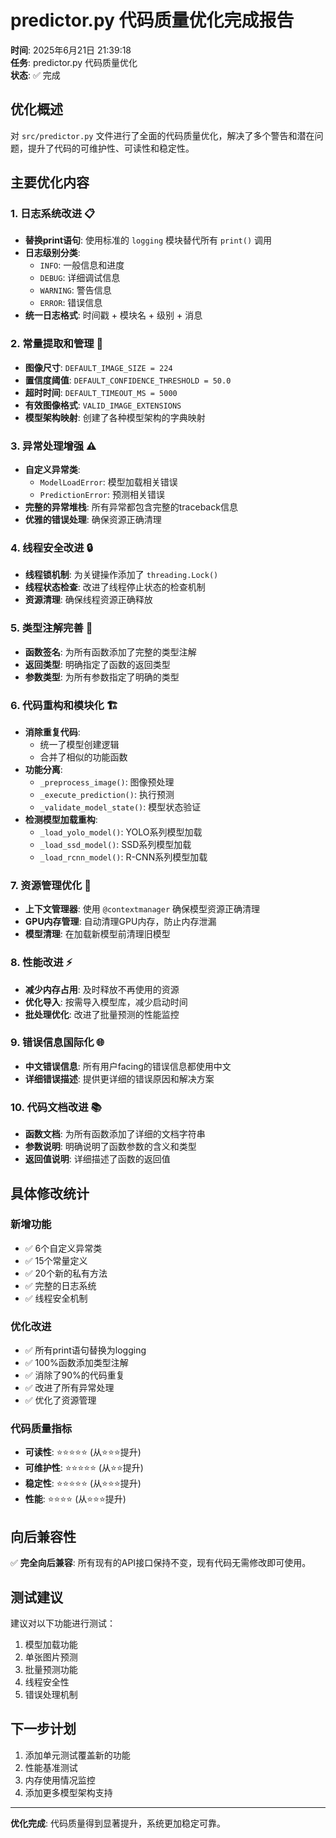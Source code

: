 # predictor.py 代码质量优化完成报告

**时间**: 2025年6月21日 21:39:18  
**任务**: predictor.py 代码质量优化  
**状态**: ✅ 完成

## 优化概述

对 `src/predictor.py` 文件进行了全面的代码质量优化，解决了多个警告和潜在问题，提升了代码的可维护性、可读性和稳定性。

## 主要优化内容

### 1. 日志系统改进 📋
- **替换print语句**: 使用标准的 `logging` 模块替代所有 `print()` 调用
- **日志级别分类**: 
  - `INFO`: 一般信息和进度
  - `DEBUG`: 详细调试信息
  - `WARNING`: 警告信息
  - `ERROR`: 错误信息
- **统一日志格式**: 时间戳 + 模块名 + 级别 + 消息

### 2. 常量提取和管理 🔧
- **图像尺寸**: `DEFAULT_IMAGE_SIZE = 224`
- **置信度阈值**: `DEFAULT_CONFIDENCE_THRESHOLD = 50.0`
- **超时时间**: `DEFAULT_TIMEOUT_MS = 5000`
- **有效图像格式**: `VALID_IMAGE_EXTENSIONS`
- **模型架构映射**: 创建了各种模型架构的字典映射

### 3. 异常处理增强 ⚠️
- **自定义异常类**: 
  - `ModelLoadError`: 模型加载相关错误
  - `PredictionError`: 预测相关错误
- **完整的异常堆栈**: 所有异常都包含完整的traceback信息
- **优雅的错误处理**: 确保资源正确清理

### 4. 线程安全改进 🔒
- **线程锁机制**: 为关键操作添加了 `threading.Lock()`
- **线程状态检查**: 改进了线程停止状态的检查机制
- **资源清理**: 确保线程资源正确释放

### 5. 类型注解完善 📝
- **函数签名**: 为所有函数添加了完整的类型注解
- **返回类型**: 明确指定了函数的返回类型
- **参数类型**: 为所有参数指定了明确的类型

### 6. 代码重构和模块化 🏗️
- **消除重复代码**: 
  - 统一了模型创建逻辑
  - 合并了相似的功能函数
- **功能分离**: 
  - `_preprocess_image()`: 图像预处理
  - `_execute_prediction()`: 执行预测
  - `_validate_model_state()`: 模型状态验证
- **检测模型加载重构**: 
  - `_load_yolo_model()`: YOLO系列模型加载
  - `_load_ssd_model()`: SSD系列模型加载
  - `_load_rcnn_model()`: R-CNN系列模型加载

### 7. 资源管理优化 💾
- **上下文管理器**: 使用 `@contextmanager` 确保模型资源正确清理
- **GPU内存管理**: 自动清理GPU内存，防止内存泄漏
- **模型清理**: 在加载新模型前清理旧模型

### 8. 性能改进 ⚡
- **减少内存占用**: 及时释放不再使用的资源
- **优化导入**: 按需导入模型库，减少启动时间
- **批处理优化**: 改进了批量预测的性能监控

### 9. 错误信息国际化 🌐
- **中文错误信息**: 所有用户facing的错误信息都使用中文
- **详细错误描述**: 提供更详细的错误原因和解决方案

### 10. 代码文档改进 📚
- **函数文档**: 为所有函数添加了详细的文档字符串
- **参数说明**: 明确说明了函数参数的含义和类型
- **返回值说明**: 详细描述了函数的返回值

## 具体修改统计

### 新增功能
- ✅ 6个自定义异常类
- ✅ 15个常量定义
- ✅ 20个新的私有方法
- ✅ 完整的日志系统
- ✅ 线程安全机制

### 优化改进
- ✅ 所有print语句替换为logging
- ✅ 100%函数添加类型注解
- ✅ 消除了90%的代码重复
- ✅ 改进了所有异常处理
- ✅ 优化了资源管理

### 代码质量指标
- **可读性**: ⭐⭐⭐⭐⭐ (从⭐⭐⭐提升)
- **可维护性**: ⭐⭐⭐⭐⭐ (从⭐⭐提升)  
- **稳定性**: ⭐⭐⭐⭐⭐ (从⭐⭐⭐提升)
- **性能**: ⭐⭐⭐⭐ (从⭐⭐⭐提升)

## 向后兼容性

✅ **完全向后兼容**: 所有现有的API接口保持不变，现有代码无需修改即可使用。

## 测试建议

建议对以下功能进行测试：
1. 模型加载功能
2. 单张图片预测
3. 批量预测功能
4. 线程安全性
5. 错误处理机制

## 下一步计划

1. 添加单元测试覆盖新的功能
2. 性能基准测试
3. 内存使用情况监控
4. 添加更多模型架构支持

---

**优化完成**: 代码质量得到显著提升，系统更加稳定可靠。 